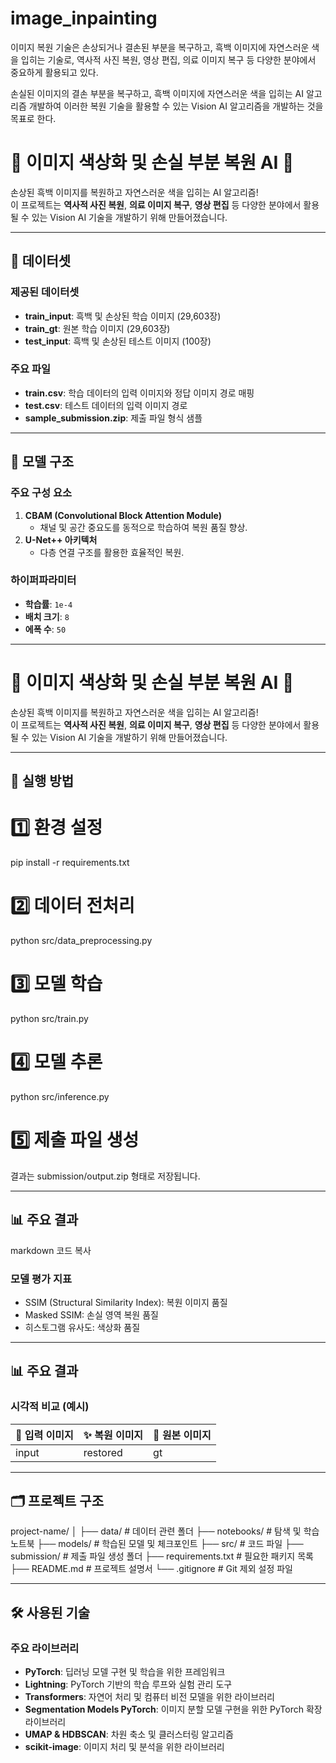 # image_inpainting
이미지 복원 기술은 손상되거나 결손된 부분을 복구하고, 흑백 이미지에 자연스러운 색을 입히는 기술로, 역사적 사진 복원, 영상 편집, 의료 이미지 복구 등 다양한 분야에서 중요하게 활용되고 있다.

손실된 이미지의 결손 부분을 복구하고, 흑백 이미지에 자연스러운 색을 입히는 AI 알고리즘 개발하여 이러한 복원 기술을 활용할 수 있는 Vision AI 알고리즘을 개발하는 것을 목표로 한다.

# 🌈 이미지 색상화 및 손실 부분 복원 AI 🎨

손상된 흑백 이미지를 복원하고 자연스러운 색을 입히는 AI 알고리즘!  
이 프로젝트는 **역사적 사진 복원**, **의료 이미지 복구**, **영상 편집** 등 다양한 분야에서 활용될 수 있는 Vision AI 기술을 개발하기 위해 만들어졌습니다.

---

## 📂 데이터셋

### 제공된 데이터셋
- **train_input**: 흑백 및 손상된 학습 이미지 (29,603장)
- **train_gt**: 원본 학습 이미지 (29,603장)
- **test_input**: 흑백 및 손상된 테스트 이미지 (100장)

### 주요 파일
- **train.csv**: 학습 데이터의 입력 이미지와 정답 이미지 경로 매핑
- **test.csv**: 테스트 데이터의 입력 이미지 경로
- **sample_submission.zip**: 제출 파일 형식 샘플

---

## 🧠 모델 구조

### 주요 구성 요소
1. **CBAM (Convolutional Block Attention Module)**  
   - 채널 및 공간 중요도를 동적으로 학습하여 복원 품질 향상.
2. **U-Net++ 아키텍처**  
   - 다층 연결 구조를 활용한 효율적인 복원.

### 하이퍼파라미터
- **학습률**: `1e-4`
- **배치 크기**: `8`
- **에폭 수**: `50`

---
# 🌈 이미지 색상화 및 손실 부분 복원 AI 🎨

손상된 흑백 이미지를 복원하고 자연스러운 색을 입히는 AI 알고리즘!  
이 프로젝트는 **역사적 사진 복원**, **의료 이미지 복구**, **영상 편집** 등 다양한 분야에서 활용될 수 있는 Vision AI 기술을 개발하기 위해 만들어졌습니다.

---

## 🚀 실행 방법


# 1️⃣ 환경 설정
pip install -r requirements.txt

# 2️⃣ 데이터 전처리
python src/data_preprocessing.py

# 3️⃣ 모델 학습
python src/train.py

# 4️⃣ 모델 추론
python src/inference.py

# 5️⃣ 제출 파일 생성
결과는 submission/output.zip 형태로 저장됩니다.

---

## 📊 주요 결과
markdown
코드 복사
### 모델 평가 지표
- SSIM (Structural Similarity Index): 복원 이미지 품질
- Masked SSIM: 손실 영역 복원 품질
- 히스토그램 유사도: 색상화 품질

---

## 📊 주요 결과

### 시각적 비교 (예시)
| 🎨 입력 이미지 | ✨ 복원 이미지 | 🌟 원본 이미지 |
|----------------|---------------|----------------|
| input          | restored      | gt             |

---

## 🗂️ 프로젝트 구조

project-name/
│
├── data/           # 데이터 관련 폴더
├── notebooks/      # 탐색 및 학습 노트북
├── models/         # 학습된 모델 및 체크포인트
├── src/            # 코드 파일
├── submission/     # 제출 파일 생성 폴더
├── requirements.txt # 필요한 패키지 목록
├── README.md       # 프로젝트 설명서
└── .gitignore      # Git 제외 설정 파일



---

## 🛠️ 사용된 기술

### 주요 라이브러리
- **PyTorch**: 딥러닝 모델 구현 및 학습을 위한 프레임워크
- **Lightning**: PyTorch 기반의 학습 루프와 실험 관리 도구
- **Transformers**: 자연어 처리 및 컴퓨터 비전 모델을 위한 라이브러리
- **Segmentation Models PyTorch**: 이미지 분할 모델 구현을 위한 PyTorch 확장 라이브러리
- **UMAP & HDBSCAN**: 차원 축소 및 클러스터링 알고리즘
- **scikit-image**: 이미지 처리 및 분석을 위한 라이브러리

